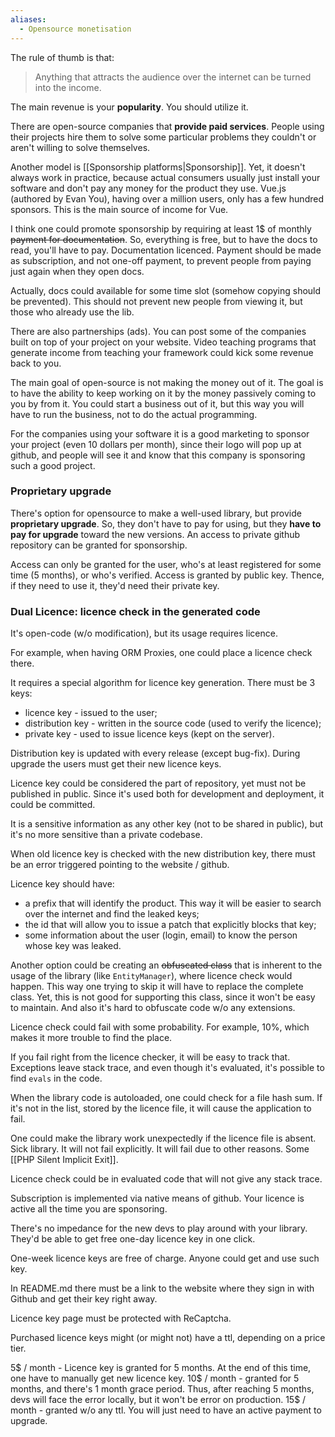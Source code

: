 ```yaml
---
aliases:
  - Opensource monetisation
---
```

The rule of thumb is that:

> Anything that attracts the audience over the internet can be turned into the income.

The main revenue is your **popularity**. You should utilize it.

There are open-source companies that **provide paid services**. People using their projects hire them to solve some particular problems they couldn't or aren't willing to solve themselves.

Another model is [[Sponsorship platforms|Sponsorship]]. Yet, it doesn't always work in practice, because actual consumers usually just install your software and don't pay any money for the product they use. Vue.js (authored by Evan You), having over a million users, only has a few hundred sponsors. This is the main source of income for Vue.

I think one could promote sponsorship by requiring at least 1$ of monthly <strike>payment for documentation</strike>. So, everything is free, but to have the docs to read, you'll have to pay. Documentation licenced. Payment should be made as subscription, and not one-off payment, to prevent people from paying just again when they open docs.

Actually, docs could available for some time slot (somehow copying should be prevented). This should not prevent new people from viewing it, but those who already use the lib.

There are also partnerships (ads). You can post some of the companies built on top of your project on your website. Video teaching programs that generate income from teaching your framework could kick some revenue back to you.

The main goal of open-source is not making the money out of it. The goal is to have the ability to keep working on it by the money passively coming to you by from it. You could start a business out of it, but this way you will have to run the business, not to do the actual programming.

For the companies using your software it is a good marketing to sponsor your project (even 10 dollars per month), since their logo will pop up at github, and people will see it and know that this company is sponsoring such a good project.

### Proprietary upgrade

There's option for opensource to make a well-used library, but provide **proprietary upgrade**. So, they don't have to pay for using, but they **have to pay for upgrade** toward the new versions. An access to private github repository can be granted for sponsorship.

Access can only be granted for the user, who's at least registered for some time (5 months), or who's verified. Access is granted by public key. Thence, if they need to use it, they'd need their private key.

### Dual Licence: licence check in the generated code

It's open-code (w/o modification), but its usage requires licence.

For example, when having ORM Proxies, one could place a licence check there.

It requires a special algorithm for licence key generation. 
There must be 3 keys:
- licence key - issued to the user;
- distribution key - written in the source code (used to verify the licence);
- private key - used to issue licence keys (kept on the server).

Distribution key is updated with every release (except bug-fix).
During upgrade the users must get their new licence keys.

Licence key could be considered the part of repository, yet must not be published in public. Since it's used both for development and deployment, it could be committed. 

It is a sensitive information as any other key (not to be shared in public), but it's no more sensitive than a private codebase.

When old licence key is checked with the new distribution key, there must be an error triggered pointing to the website / github.

Licence key should have:
- a prefix that will identify the product. This way it will be easier to search over the internet and find the leaked keys;
- the id that will allow you to issue a patch that explicitly blocks that key;
- some information about the user (login, email) to know the person whose key was leaked.

Another option could be creating an <strike>obfuscated class</strike> that is inherent to the usage of the library (like `EntityManager`), where licence check would happen. This way one trying to skip it will have to replace the complete class. Yet, this is not good for supporting this class, since it won't be easy to maintain. And also it's hard to obfuscate code w/o any extensions.

Licence check could fail with some probability. For example, 10%, which makes it more trouble to find the place.

If you fail right from the licence checker, it will be easy to track that. Exceptions leave stack trace, and even though it's evaluated, it's possible to find `evals` in the code.

When the library code is autoloaded, one could check for a file hash sum. If it's not in the list, stored by the licence file, it will cause the application to fail.

One could make the library work unexpectedly if the licence file is absent. Sick library. It will not fail explicitly. It will fail due to other reasons. Some [[PHP Silent Implicit Exit]].

Licence check could be in evaluated code that will not give any stack trace.

Subscription is implemented via native means of github. Your licence is active all the time you are sponsoring.

There's no impedance for the new devs to play around with your library. They'd be able to get free one-day licence key in one click. 

One-week licence keys are free of charge.
Anyone could get and use such key.

In README.md there must be a link to the website where they sign in with Github and get their key right away.

Licence key page must be protected with ReCaptcha.

Purchased licence keys might (or might not) have a ttl, depending on a price tier.

5$ / month - Licence key is granted for 5 months. At the end of this time, one have to manually get new licence key.
10$ / month - granted for 5 months, and there's 1 month grace period. Thus, after reaching 5 months, devs will face the error locally, but it won't be error on production.
15$ / month - granted w/o any ttl. You will just need to have an active payment to upgrade.
